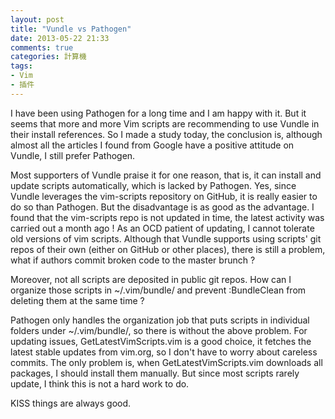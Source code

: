```yaml
---
layout: post
title: "Vundle vs Pathogen"
date: 2013-05-22 21:33
comments: true
categories: 計算機
tags:
- Vim
- 插件
---
```

I have been using Pathogen for a long time and I am happy with it. But it seems that more and more Vim scripts are recommending to use Vundle in their install references. So I made a study today, the conclusion is, although almost all the articles I found from Google have a positive attitude on Vundle, I still prefer Pathogen.

Most supporters of Vundle praise it for one reason, that is, it can install and update scripts automatically, which is lacked by Pathogen. Yes, since Vundle leverages the vim-scripts repository on GitHub, it is really easier to do so than Pathogen. But the disadvantage is as good as the advantage. I found that the vim-scripts repo is not updated in time, the latest activity was carried out a month ago ! As an OCD patient of updating, I cannot tolerate old versions of vim scripts. Although that Vundle supports using scripts' git repos of their own (either on GitHub or other places), there is still a problem, what if authors commit broken code to the master brunch ?

Moreover, not all scripts are deposited in public git repos. How can I organize those scripts in ~/.vim/bundle/ and prevent :BundleClean from deleting them at the same time ?

Pathogen only handles the organization job that puts scripts in individual folders under ~/.vim/bundle/, so there is without the above problem. For updating issues, GetLatestVimScripts.vim is a good choice, it fetches the latest stable updates from vim.org, so I don't have to worry about careless commits. The only problem is, when GetLatestVimScripts.vim downloads all packages, I should install them manually. But since most scripts rarely update, I think this is not a hard work to do.

KISS things are always good.
